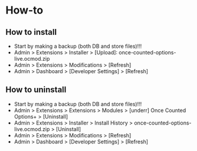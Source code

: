 # How-to

## How to install
* Start by making a backup (both DB and store files)!!!
* Admin > Extensions > Installer > [Upload]: once-counted-options-live.ocmod.zip
* Admin > Extensions > Modifications > [Refresh]
* Admin > Dashboard > [Developer Settings] > [Refresh]

## How to uninstall
* Start by making a backup (both DB and store files)!!!
* Admin > Extensions > Extensions > Modules > [underr] Once Counted Options+ > [Uninstall]
* Admin > Extensions > Installer > Install History > once-counted-options-live.ocmod.zip > [Uninstall]
* Admin > Extensions > Modifications > [Refresh]
* Admin > Dashboard > [Developer Settings] > [Refresh]
